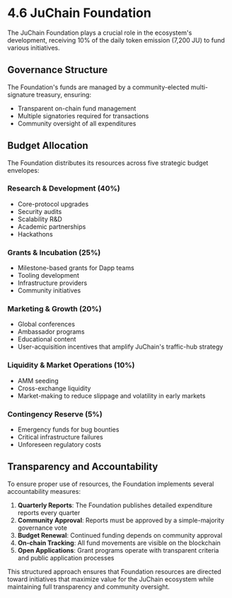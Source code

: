 # 4.6 JuChain Foundation

The JuChain Foundation plays a crucial role in the ecosystem's development, receiving 10% of the daily token emission (7,200 JU) to fund various initiatives.

## Governance Structure

The Foundation's funds are managed by a community-elected multi-signature treasury, ensuring:

* Transparent on-chain fund management
* Multiple signatories required for transactions
* Community oversight of all expenditures

## Budget Allocation

The Foundation distributes its resources across five strategic budget envelopes:

### Research & Development (40%)

* Core-protocol upgrades
* Security audits
* Scalability R\&D
* Academic partnerships
* Hackathons

### Grants & Incubation (25%)

* Milestone-based grants for Dapp teams
* Tooling development
* Infrastructure providers
* Community initiatives

### Marketing & Growth (20%)

* Global conferences
* Ambassador programs
* Educational content
* User-acquisition incentives that amplify JuChain's traffic-hub strategy

### Liquidity & Market Operations (10%)

* AMM seeding
* Cross-exchange liquidity
* Market-making to reduce slippage and volatility in early markets

### Contingency Reserve (5%)

* Emergency funds for bug bounties
* Critical infrastructure failures
* Unforeseen regulatory costs

## Transparency and Accountability

To ensure proper use of resources, the Foundation implements several accountability measures:

1. **Quarterly Reports**: The Foundation publishes detailed expenditure reports every quarter
2. **Community Approval**: Reports must be approved by a simple-majority governance vote
3. **Budget Renewal**: Continued funding depends on community approval
4. **On-chain Tracking**: All fund movements are visible on the blockchain
5. **Open Applications**: Grant programs operate with transparent criteria and public application processes

This structured approach ensures that Foundation resources are directed toward initiatives that maximize value for the JuChain ecosystem while maintaining full transparency and community oversight.

